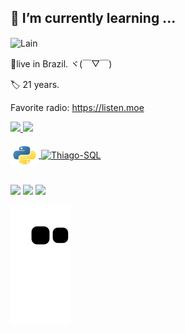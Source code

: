 ## 👾 I’m currently learning ...

<img align="center" alt="Lain" src="https://media.discordapp.net/attachments/358738488390320138/886409997939007518/Banner2.jpg?width=1440&height=503">

🏡live in Brazil. ヾ(￣▽￣)

🏷 21 years.

Favorite radio: https://listen.moe

<div>
  <a href="https://github.com/ThiagoTatico">
  <img height="152px" src="https://github-readme-stats.vercel.app/api?username=ThiagoTatico&show_icons=true&theme=tokyonight&include_all_commits=true&count_private=true"/>
  <img height="152px" src="https://github-readme-stats.vercel.app/api/top-langs/?username=ThiagoTatico&layout=compact&langs_count=7&theme=tokyonight"/>
</div>

<div style="display: inline_block"><br>
  <img align="center" alt="Thiago-Python" height="35" width="45" src="https://raw.githubusercontent.com/devicons/devicon/master/icons/python/python-original.svg">
  <img align="center" alt="Thiago-SQL" height="30" width="85" src="https://img.shields.io/badge/SQLite-07405E?style=for-the-badge&logo=sqlite&logoColor=white">
</div>

##

<div> 
  <a href="https://www.instagram.com/thiagotatico/" target="_blank"><img src="https://img.shields.io/badge/-Instagram-%23E4405F?style=for-the-badge&logo=instagram&logoColor=white" target="_blank"></a>
  <a href = "mailto:thiagotatico007@gmail.com"><img src="https://img.shields.io/badge/-Gmail-%23333?style=for-the-badge&logo=gmail&logoColor=white" target="_blank"></a>
  <a href="https://www.linkedin.com/in/thiago-tatico-0b9057216/" target="_blank"><img src="https://img.shields.io/badge/-LinkedIn-%230077B5?style=for-the-badge&logo=linkedin&logoColor=white" target="_blank"></a>
</div>

![Snake animation](https://github.com/ThiagoTatico/ThiagoTatico/blob/output/github-contribution-grid-snake.svg)
